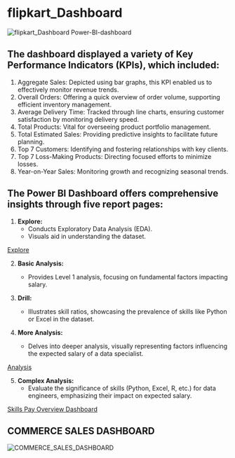 # flipkart_Dashboard
![flipkart_Dashboard Power-BI-dashboard](https://github.com/yashsahu27420/Power-BI-dashboard/blob/main/flipkart_Dashboard.png?raw=true)
## The dashboard displayed a variety of Key Performance Indicators (KPIs), which included:
1. Aggregate Sales: Depicted using bar graphs, this KPI enabled us to effectively monitor revenue trends.
2. Overall Orders: Offering a quick overview of order volume, supporting efficient inventory management.
3. Average Delivery Time: Tracked through line charts, ensuring customer satisfaction by monitoring delivery speed.
4. Total Products: Vital for overseeing product portfolio management.
5. Total Estimated Sales: Providing predictive insights to facilitate future planning.
6. Top 7 Customers: Identifying and fostering relationships with key clients.
7. Top 7 Loss-Making Products: Directing focused efforts to minimize losses.
8. Year-on-Year Sales: Monitoring growth and recognizing seasonal trends.



## The Power BI Dashboard offers comprehensive insights through five report pages:

1. **Explore:**
   - Conducts Exploratory Data Analysis (EDA).
   - Visuals aid in understanding the dataset.

[Explore ](https://github.com/yashsahu27420/Data-Visualization-dashboard/blob/main/Remuneration%20Overview%20Dashboard%20(1).png?raw=true)

2. **Basic Analysis:**
   - Provides Level 1 analysis, focusing on fundamental factors impacting salary.

3. **Drill:**
   - Illustrates skill ratios, showcasing the prevalence of skills like Python or Excel in the dataset.

4. **More Analysis:**
   - Delves into deeper analysis, visually representing factors influencing the expected salary of a data specialist.

[Analysis](https://github.com/yashsahu27420/Data-Visualization-dashboard/blob/main/Remuneration%20Overview%20Dashboard%20(2).png?raw=true)

5. **Complex Analysis:**
   - Evaluate the significance of skills (Python, Excel, R, etc.) for data engineers, emphasizing their impact on expected salary.

[Skills Pay Overview Dashboard ](https://github.com/yashsahu27420/Data-Visualization-dashboard/blob/main/Remuneration%20Overview%20Dashboard%20(4).png?raw=true)

## COMMERCE SALES DASHBOARD

![COMMERCE_SALES_DASHBOARD](https://github.com/yashsahu27420/Power-BI-dashboard/blob/main/COMMERCE%20SALES%20DASHBOARD.png?raw=true)
